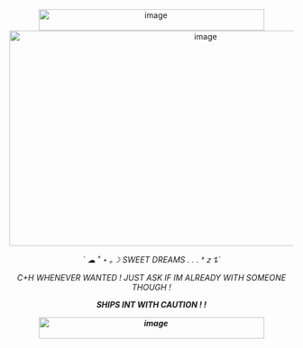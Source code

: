 <div align="center">
  <img width="400" height="38" alt="image" src="https://github.com/user-attachments/assets/c4728113-52c2-4cc7-8102-75b9cfaf1390" />
  <img width="680" height="383" alt="image" src="https://github.com/user-attachments/assets/9863d18b-2740-424e-a5e9-6edf77b004b0" />

<p>
<p><i>` ☁︎ ˚ ⋆ ｡☽ SWEET DREAMS . . . ᶻ 𝗓 𐰁`<i><p>
<p>
<p><I> C+H WHENEVER WANTED ! JUST ASK IF IM ALREADY WITH SOMEONE THOUGH ! <I><p>
<p><b> SHIPS INT WITH CAUTION ! ! <b><p>
  <img width="400" height="38" alt="image" src="https://github.com/user-attachments/assets/c4728113-52c2-4cc7-8102-75b9cfaf1390" />
